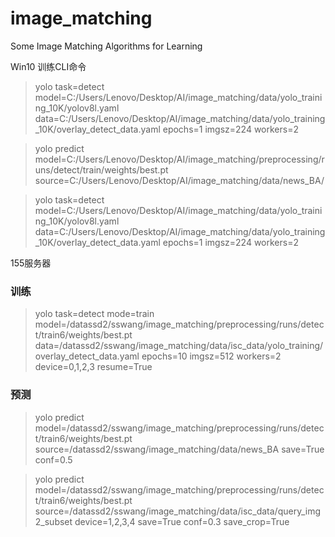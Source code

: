 # image_matching
Some Image Matching Algorithms for Learning

Win10 训练CLI命令
> yolo task=detect model=C:/Users/Lenovo/Desktop/AI/image_matching/data/yolo_training_10K/yolov8l.yaml data=C:/Users/Lenovo/Desktop/AI/image_matching/data/yolo_training_10K/overlay_detect_data.yaml epochs=1 imgsz=224 workers=2

> yolo predict model=C:/Users/Lenovo/Desktop/AI/image_matching/preprocessing/runs/detect/train/weights/best.pt source=C:/Users/Lenovo/Desktop/AI/image_matching/data/news_BA/

> yolo task=detect model=C:/Users/Lenovo/Desktop/AI/image_matching/data/yolo_training_10K/yolov8l.yaml data=C:/Users/Lenovo/Desktop/AI/image_matching/data/yolo_training_10K/overlay_detect_data.yaml epochs=1 imgsz=224 workers=2

155服务器
### 训练
> yolo task=detect mode=train model=/datassd2/sswang/image_matching/preprocessing/runs/detect/train6/weights/best.pt data=/datassd2/sswang/image_matching/data/isc_data/yolo_training/overlay_detect_data.yaml epochs=10 imgsz=512 workers=2 device=0,1,2,3 resume=True

### 预测
> yolo predict model=/datassd2/sswang/image_matching/preprocessing/runs/detect/train6/weights/best.pt source=/datassd2/sswang/image_matching/data/news_BA save=True conf=0.5

> yolo predict model=/datassd2/sswang/image_matching/preprocessing/runs/detect/train6/weights/best.pt source=/datassd2/sswang/image_matching/data/isc_data/query_img2_subset device=1,2,3,4 save=True conf=0.3 save_crop=True